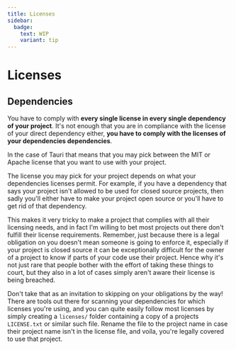 ```yaml
---
title: Licenses
sidebar:
  badge:
    text: WIP
    variant: tip
---
```


# Licenses

## Dependencies

You have to comply with **every single license in every single dependency of your project**. It's not enough that you are in compliance with the license of your direct dependency either, **you have to comply with the licenses of your dependencies dependencies**.

In the case of Tauri that means that you may pick between the MIT or Apache license that you want to use with your project.

The license you may pick for your project depends on what your dependencies licenses permit. For example, if you have a dependency that says your project isn't allowed to be used for closed source projects, then sadly you'll either have to make your project open source or you'll have to get rid of that dependency.

This makes it very tricky to make a project that complies with all their licensing needs, and in fact I'm willing to bet most projects out there don't fulfill their license requirements. Remember, just because there is a legal obligation on you doesn't mean someone is going to enforce it, especially if your project is closed source it can be exceptionally difficult for the owner of a project to know if parts of your code use their project. Hence why it's not just rare that people bother with the effort of taking these things to court, but they also in a lot of cases simply aren't aware their license is being breached.

Don't take that as an invitation to skipping on your obligations by the way! There are tools out there for scanning your dependencies for which licenses you're using, and you can quite easily follow most licenses by simply creating a `licenses/` folder containing a copy of a projects `LICENSE.txt` or similar such file. Rename the file to the project name in case their project name isn't in the license file, and voíla, you're legally covered to use that project.
